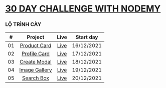 # [30 DAY CHALLENGE WITH NODEMY](https://www.nodemy.vn/projects-html-css-js)

### LỘ TRÌNH CÀY
|  #  | Project | Live | Start day |
| :---: | :---: | :---: | :---: |
| 01  | [Product Card](https://github.com/Dusthuynh/30days-challenge-with-Nodemy/tree/main/ProductCard) | [Live](https://dusthuynh.github.io/30days-challenge-with-Nodemy/ProductCard/productCard.html) | 16/12/2021 |
| 02  | [Profile Card](https://github.com/Dusthuynh/30days-challenge-with-Nodemy/tree/main/profile-card) | [Live](https://dusthuynh.github.io/30days-challenge-with-Nodemy/profile-card/profile-card.html) | 17/12/2021 |
| 03  | [Create Modal](https://github.com/Dusthuynh/30days-challenge-with-Nodemy/tree/main/create-modal) | [Live](https://dusthuynh.github.io/30days-challenge-with-Nodemy/create-modal/create-modal.html) | 18/12/2021 |
| 04  | [Image Gallery](https://github.com/Dusthuynh/30days-challenge-with-Nodemy/tree/main/image-gallery) | [Live](https://dusthuynh.github.io/30days-challenge-with-Nodemy/image-gallery/image-gallery.html) | 19/12/2021 |
| 05  | [Search Box](https://github.com/Dusthuynh/30days-challenge-with-Nodemy/tree/main/search-box) | [Live](https://dusthuynh.github.io/30days-challenge-with-Nodemy/search-box/search-box) | 20/12/2021 |
